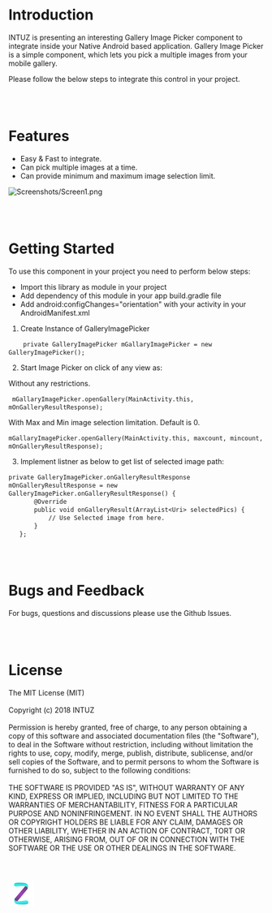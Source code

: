 <h1>Introduction</h1>
INTUZ is presenting an interesting  Gallery Image Picker component to integrate inside your Native Android based application. 
Gallery Image Picker is a simple component, which lets you pick a multiple images from your mobile gallery. 

Please follow the below steps to integrate this control in your project.

<br/><br/>
<h1>Features</h1>

- Easy & Fast to integrate.
- Can pick multiple images at a time.
- Can provide minimum and maximum image selection limit.


<img src="Screenshots/gallerypicker.gif" width="300" alt="Screenshots/Screen1.png">

<br/><br/>
<h1>Getting Started</h1>

To use this component in your project you need to perform below steps:

- Import this library as module in your project
- Add dependency of this module in your app build.gradle file
- Add android:configChanges="orientation" with your activity in your AndroidManifest.xml


1) Create Instance of GalleryImagePicker
```
    private GalleryImagePicker mGallaryImagePicker = new GalleryImagePicker();
```
2) Start Image Picker on click of any view as:

Without any restrictions.
```
 mGallaryImagePicker.openGallery(MainActivity.this, mOnGalleryResultResponse);
 ```
With Max and Min image selection limitation. Default is 0.
 ```               
 mGallaryImagePicker.openGallery(MainActivity.this, maxcount, mincount, mOnGalleryResultResponse);
 ```
 3) Implement listner as below to get list of selected image path:
 ```
 private GalleryImagePicker.onGalleryResultResponse mOnGalleryResultResponse = new GalleryImagePicker.onGalleryResultResponse() {
        @Override
        public void onGalleryResult(ArrayList<Uri> selectedPics) {
            // Use Selected image from here.
        }
    };
```
<br/><br/>
<h1>Bugs and Feedback</h1>
For bugs, questions and discussions please use the Github Issues.

<br/><br/>
<h1>License</h1>
The MIT License (MIT)
<br/><br/>
Copyright (c) 2018 INTUZ
<br/><br/>
Permission is hereby granted, free of charge, to any person obtaining a copy of this software and associated documentation files (the "Software"), to deal in the Software without restriction, including without limitation the rights to use, copy, modify, merge, publish, distribute, sublicense, and/or sell copies of the Software, and to permit persons to whom the Software is furnished to do so, subject to the following conditions: 
<br/><br/>
THE SOFTWARE IS PROVIDED "AS IS", WITHOUT WARRANTY OF ANY KIND, EXPRESS OR IMPLIED, INCLUDING BUT NOT LIMITED TO THE WARRANTIES OF MERCHANTABILITY, FITNESS FOR A PARTICULAR PURPOSE AND NONINFRINGEMENT. IN NO EVENT SHALL THE AUTHORS OR COPYRIGHT HOLDERS BE LIABLE FOR ANY CLAIM, DAMAGES OR OTHER LIABILITY, WHETHER IN AN ACTION OF CONTRACT, TORT OR OTHERWISE, ARISING FROM, OUT OF OR IN CONNECTION WITH THE SOFTWARE OR THE USE OR OTHER DEALINGS IN THE SOFTWARE.

<br/>
<br/>
<h1></h1>
<a href="https://www.intuz.com/" target="_blank"><img src="Screenshots/logo.jpg"></a>

